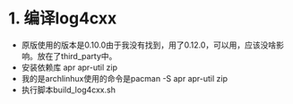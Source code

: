 # 1. 编译log4cxx
  * 原版使用的版本是0.10.0由于我没有找到，用了0.12.0，可以用，应该没啥影响。放在了third_party中。
  * 安装依赖库 apr apr-util zip
  * 我的是archlinhux使用的命令是pacman -S apr apr-util zip
  * 执行脚本build_log4cxx.sh

